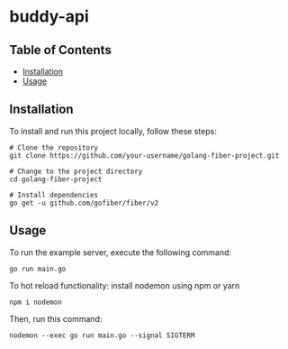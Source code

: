 # buddy-api

## Table of Contents

- [Installation](#installation)
- [Usage](#usage)

## Installation

To install and run this project locally, follow these steps:

```
# Clone the repository
git clone https://github.com/your-username/golang-fiber-project.git

# Change to the project directory
cd golang-fiber-project

# Install dependencies
go get -u github.com/gofiber/fiber/v2
```

## Usage

To run the example server, execute the following command:

`go run main.go`

To hot reload functionality:
install nodemon using npm or yarn

`npm i nodemon`

Then, run this command:

`nodemon --exec go run main.go --signal SIGTERM`
